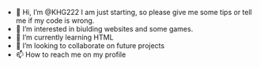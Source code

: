 - 👋 Hi, I’m @KHG222
I am just starting, so please give me some tips or tell me if my code is wrong.
- 👀 I’m interested in biulding websites and some games.
- 🌱 I’m currently learning HTML
- 💞️ I’m looking to collaborate on future projects
- 📫 How to reach me on my profile


<!---
KHG222/KHG222 is a ✨ special ✨ repository because its `README.md` (this file) appears on your GitHub profile.
You can click the Preview link to take a look at your changes.
--->
